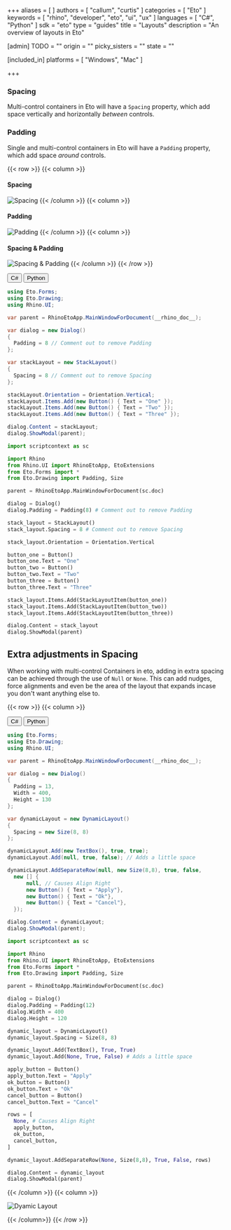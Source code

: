 +++
aliases = [ ]
authors = [ "callum", "curtis" ]
categories = [ "Eto" ]
keywords = [ "rhino", "developer", "eto", "ui", "ux" ]
languages = [ "C#", "Python" ]
sdk = "eto"
type = "guides"
title = "Layouts"
description = "An overview of layouts in Eto"

[admin]
TODO = ""
origin = ""
picky_sisters = ""
state = ""

[included_in]
platforms = [ "Windows", "Mac" ]

+++

<!-- Spacing, Padding (using nulls to space things out!) all the good stuff  -->

### Spacing
Multi-control containers in Eto will have a `Spacing` property, which add space vertically and horizontally _between_ controls.

### Padding
Single and multi-control containers in Eto will have a `Padding` property, which add space _around_ controls.

{{< row >}}
{{< column >}}
  #### Spacing
  ![Spacing](/images/eto/spacing.png)
{{< /column >}}
{{< column >}}
  #### Padding
  ![Padding](/images/eto/padding.png)
{{< /column >}}
{{< column >}}
  #### Spacing & Padding
  ![Spacing & Padding](/images/eto/stack-layout.png)
{{< /column >}}
{{< /row >}}


<div class="codetab">
  <button class="tablinks2" onclick="openCodeTab(event, 'cs2')" id="defaultOpen2">C#</button>
  <button class="tablinks2" onclick="openCodeTab(event, 'py2')">Python</button>
</div>

<div class="tab-content">
  <div class="codetab-content2" id="cs2">

  ```cs
using Eto.Forms;
using Eto.Drawing;
using Rhino.UI;

var parent = RhinoEtoApp.MainWindowForDocument(__rhino_doc__);

var dialog = new Dialog()
{
    Padding = 8 // Comment out to remove Padding
};

var stackLayout = new StackLayout()
{
    Spacing = 8 // Comment out to remove Spacing
};

stackLayout.Orientation = Orientation.Vertical;
stackLayout.Items.Add(new Button() { Text = "One" });
stackLayout.Items.Add(new Button() { Text = "Two" });
stackLayout.Items.Add(new Button() { Text = "Three" });

dialog.Content = stackLayout;
dialog.ShowModal(parent);
  ```

  </div>
  <div class="codetab-content2" id="py2">

  ```py
import scriptcontext as sc

import Rhino
from Rhino.UI import RhinoEtoApp, EtoExtensions
from Eto.Forms import *
from Eto.Drawing import Padding, Size

parent = RhinoEtoApp.MainWindowForDocument(sc.doc)

dialog = Dialog()
dialog.Padding = Padding(8) # Comment out to remove Padding

stack_layout = StackLayout()
stack_layout.Spacing = 8 # Comment out to remove Spacing

stack_layout.Orientation = Orientation.Vertical

button_one = Button()
button_one.Text = "One"
button_two = Button()
button_two.Text = "Two"
button_three = Button()
button_three.Text = "Three"

stack_layout.Items.Add(StackLayoutItem(button_one))
stack_layout.Items.Add(StackLayoutItem(button_two))
stack_layout.Items.Add(StackLayoutItem(button_three))

dialog.Content = stack_layout
dialog.ShowModal(parent)
  ```

  </div>
</div>


## Extra adjustments in Spacing
When working with multi-control Containers in eto, adding in extra spacing can be achieved through the use of `Null` or `None`. This can add nudges, force alignments and even be the area of the layout that expands incase you don't want anything else to.

<!-- Table Layout -->
<!-- Stack Layout -->
<!-- Dynamic Layout -->

<!-- Dynamic Layout null spaces-->

{{< row >}}
{{< column >}}

<div class="codetab">
  <button class="tablinks3" onclick="openCodeTab(event, 'cs3')" id="defaultOpen3">C#</button>
  <button class="tablinks3" onclick="openCodeTab(event, 'py3')">Python</button>
</div>

<div class="tab-content">
  <div class="codetab-content3" id="cs3">

  ```cs
using Eto.Forms;
using Eto.Drawing;
using Rhino.UI;

var parent = RhinoEtoApp.MainWindowForDocument(__rhino_doc__);

var dialog = new Dialog()
{
    Padding = 13,
    Width = 400,
    Height = 130
};

var dynamicLayout = new DynamicLayout()
{
    Spacing = new Size(8, 8)
};

dynamicLayout.Add(new TextBox(), true, true);
dynamicLayout.Add(null, true, false); // Adds a little space

dynamicLayout.AddSeparateRow(null, new Size(8,8), true, false,
    new [] {
        null, // Causes Align Right
        new Button() { Text = "Apply"},
        new Button() { Text = "Ok"},
        new Button() { Text = "Cancel"},
    });

dialog.Content = dynamicLayout;
dialog.ShowModal(parent);
  ```

  </div>
  <div class="codetab-content3" id="py3">

  ```py
import scriptcontext as sc

import Rhino
from Rhino.UI import RhinoEtoApp, EtoExtensions
from Eto.Forms import *
from Eto.Drawing import Padding, Size

parent = RhinoEtoApp.MainWindowForDocument(sc.doc)

dialog = Dialog()
dialog.Padding = Padding(12)
dialog.Width = 400
dialog.Height = 120

dynamic_layout = DynamicLayout()
dynamic_layout.Spacing = Size(8, 8)

dynamic_layout.Add(TextBox(), True, True)
dynamic_layout.Add(None, True, False) # Adds a little space

apply_button = Button()
apply_button.Text = "Apply"
ok_button = Button()
ok_button.Text = "Ok"
cancel_button = Button()
cancel_button.Text = "Cancel"

rows = [
    None, # Causes Align Right
    apply_button,
    ok_button,
    cancel_button,
]

dynamic_layout.AddSeparateRow(None, Size(8,8), True, False, rows)

dialog.Content = dynamic_layout
dialog.ShowModal(parent)
  ```

  </div>
</div>


{{< /column >}}
{{< column >}}

![Dyamic Layout](/images/eto/controls/null-spaced-layout-1.png)

{{< /column>}}
{{< /row >}}